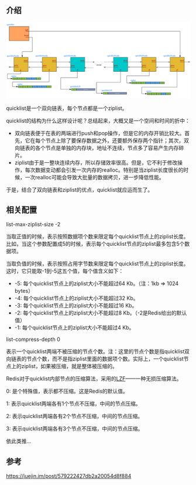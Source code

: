 ## 介绍

![1565859180193](assets/quicklist/1565859180193.png)



quicklist是一个双向链表，每个节点都是一个ziplist。



quicklist的结构为什么这样设计呢？总结起来，大概又是一个空间和时间的折中：

- 双向链表便于在表的两端进行push和pop操作，但是它的内存开销比较大。首先，它在每个节点上除了要保存数据之外，还要额外保存两个指针；其次，双向链表的各个节点是单独的内存块，地址不连续，节点多了容易产生内存碎片。
- ziplist由于是一整块连续内存，所以存储效率很高。但是，它不利于修改操作，每次数据变动都会引发一次内存的realloc。特别是当ziplist长度很长的时候，一次realloc可能会导致大批量的数据拷贝，进一步降低性能。

于是，结合了双向链表和ziplist的优点，quicklist就应运而生了。




## 相关配置

list-max-ziplist-size -2

当取正值的时候，表示按照数据项个数来限定每个quicklist节点上的ziplist长度。比如，当这个参数配置成5的时候，表示每个quicklist节点的ziplist最多包含5个数据项。

当取负值的时候，表示按照占用字节数来限定每个quicklist节点上的ziplist长度。这时，它只能取-1到-5这五个值，每个值含义如下：

- -5: 每个quicklist节点上的ziplist大小不能超过64 Kb。（注：1kb => 1024 bytes）
- -4: 每个quicklist节点上的ziplist大小不能超过32 Kb。
- -3: 每个quicklist节点上的ziplist大小不能超过16 Kb。
- -2: 每个quicklist节点上的ziplist大小不能超过8 Kb。（-2是Redis给出的默认值）
- -1: 每个quicklist节点上的ziplist大小不能超过4 Kb。





list-compress-depth 0

表示一个quicklist两端不被压缩的节点个数。注：这里的节点个数是指quicklist双向链表的节点个数，而不是指ziplist里面的数据项个数。实际上，一个quicklist节点上的ziplist，如果被压缩，就是整体被压缩的。

Redis对于quicklist内部节点的压缩算法，采用的[LZF](https://link.juejin.im/?target=http%3A%2F%2Foldhome.schmorp.de%2Fmarc%2Fliblzf.html)——一种无损压缩算法。



0: 是个特殊值，表示都不压缩。这是Redis的默认值。

1: 表示quicklist两端各有1个节点不压缩，中间的节点压缩。

2: 表示quicklist两端各有2个节点不压缩，中间的节点压缩。

3: 表示quicklist两端各有3个节点不压缩，中间的节点压缩。

依此类推...



## 参考

https://juejin.im/post/579222427db2a20054d8f884